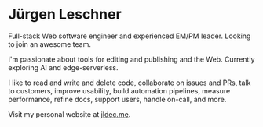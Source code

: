 # Jürgen Leschner

Full-stack Web software engineer and experienced EM/PM leader. Looking to join an awesome team.

I'm passionate about tools for editing and publishing and the Web. Currently exploring AI and edge-serverless.

I like to read and write and delete code, collaborate on issues and PRs, talk to customers, improve usability, build automation pipelines, measure performance, refine docs, support users, handle on-call, and more.

Visit my personal website at [jldec.me](https://jldec.me).
